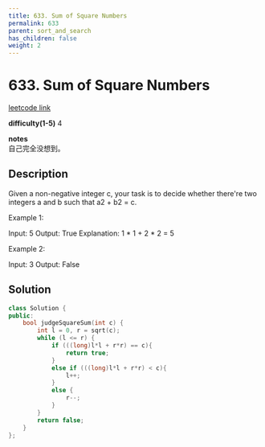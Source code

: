 ```yaml
---
title: 633. Sum of Square Numbers
permalink: 633
parent: sort_and_search
has_children: false
weight: 2
---
```

# 633. Sum of Square Numbers
[leetcode link](https://leetcode.com/problems/sum-of-square-numbers/)

**difficulty(1-5)** 
4

**notes**   
自己完全没想到。

## Description
Given a non-negative integer c, your task is to decide whether there're two integers a and b such that a2 + b2 = c.

Example 1:

Input: 5
Output: True
Explanation: 1 * 1 + 2 * 2 = 5
 

Example 2:

Input: 3
Output: False

## Solution

```c++
class Solution {
public:
    bool judgeSquareSum(int c) {
        int l = 0, r = sqrt(c);
        while (l <= r) {
            if (((long)l*l + r*r) == c){
                return true;
            }
            else if (((long)l*l + r*r) < c){
                l++;
            }
            else {
                r--;
            }
        }
        return false;
    }
};
```


<!-- 
Default label
{: .label }

Blue label
{: .label .label-blue }

Stable
{: .label .label-green }

New release
{: .label .label-purple }

Coming soon
{: .label .label-yellow }

Deprecated
{: .label .label-red } -->
